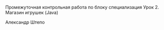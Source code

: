Промежуточная контрольная работа по блоку специализация
Урок 2. Магазин игрушек (Java)

Александр Штепо
